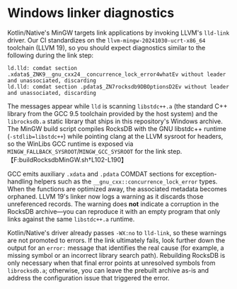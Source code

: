 # Windows linker diagnostics

Kotlin/Native's MinGW targets link applications by invoking LLVM's `lld-link` driver.
Our CI standardizes on the `llvm-mingw-20241030-ucrt-x86_64` toolchain (LLVM 19), so
you should expect diagnostics similar to the following during the link step:

```
ld.lld: comdat section .xdata$_ZNK9__gnu_cxx24__concurrence_lock_error4whatEv without leader and unassociated, discarding
ld.lld: comdat section .pdata$_ZN7rocksdb9DBOptionsD2Ev without leader and unassociated, discarding
```

The messages appear while `lld` is scanning `libstdc++.a` (the standard C++ library
from the GCC 9.5 toolchain provided by the host system) and the `librocksdb.a`
static library that ships in this repository's Windows archive. The MinGW build
script compiles RocksDB with the GNU libstdc++ runtime (`-stdlib=libstdc++`) while
pointing clang at the LLVM sysroot for headers, so the WinLibs GCC runtime is
exposed via `MINGW_FALLBACK_SYSROOT`/`MINGW_GCC_SYSROOT` for the link step.【F:buildRocksdbMinGW.sh†L102-L190】

GCC emits auxiliary `.xdata` and `.pdata` COMDAT sections for exception-handling
helpers such as the `__gnu_cxx::concurrence_lock_error` types. When the functions are
optimized away, the associated metadata becomes orphaned. LLVM 19's linker now logs a
warning as it discards those unreferenced records. The warning does **not** indicate a
corruption in the RocksDB archive—you can reproduce it with an empty program that only
links against the same `libstdc++.a` runtime.

Kotlin/Native's driver already passes `-WX:no` to `lld-link`, so these warnings are not
promoted to errors. If the link ultimately fails, look further down the output for an
`error:` message that identifies the real cause (for example, a missing symbol or an
incorrect library search path). Rebuilding RocksDB is only necessary when that final
error points at unresolved symbols from `librocksdb.a`; otherwise, you can leave the
prebuilt archive as-is and address the configuration issue that triggered the error.
